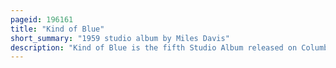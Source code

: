 ```yaml
---
pageid: 196161
title: "Kind of Blue"
short_summary: "1959 studio album by Miles Davis"
description: "Kind of Blue is the fifth Studio Album released on Columbia, and twenty-eighth overall, by the american Jazz Musician, Trumpeter, Composer, and Bandleader Miles Davis. It was recorded at Columbia's 30th Street Studio in new York City on March 2 and 22 1959 and was released by Columbia Records on August 17 that same Year. For the Recording Davis led a Sextet with Saxophonists john Coltrane and julian Cannonball Adderley Pianist Bill evans bassist Paul Chambers and Drummer Jimmy Cobb on one Track Wynton kelly replaced Evans as."
---
```

